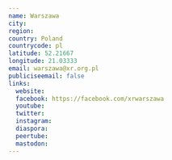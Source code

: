 ```yaml
---
name: Warszawa
city:
region:
country: Poland
countrycode: pl
latitude: 52.21667
longitude: 21.03333
email: warszawa@xr.org.pl
publiciseemail: false
links:
  website:
  facebook: https://facebook.com/xrwarszawa
  youtube:
  twitter:
  instagram:
  diaspora:
  peertube:
  mastodon:
---
```

